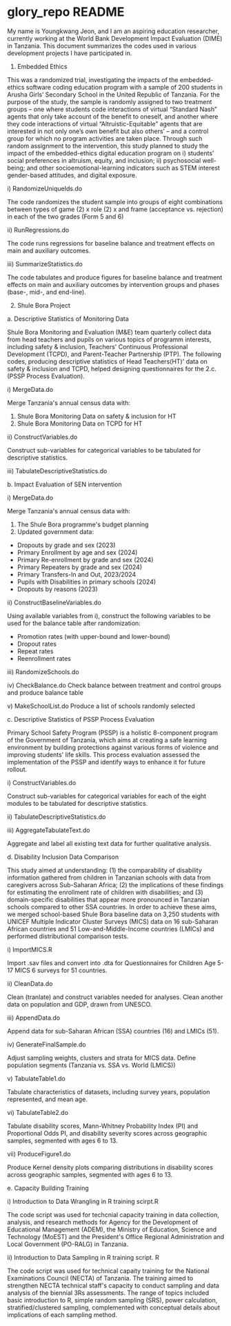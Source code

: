 # glory_repo README
My name is Youngkwang Jeon, and I am an aspiring education researcher, currently working at the World Bank Development Impact Evaluation (DIME) in Tanzania.
This document summarizes the codes used in various development projects I have participated in.

1. Embedded Ethics 

This was a randomized trial, investigating the impacts of the embedded-ethics software coding education program with a sample of 200 students in Arusha Girls’ Secondary School in the United Republic of Tanzania. For the purpose of the study, the sample is randomly assigned to two treatment groups – one where students code interactions of virtual “Standard Nash” agents that only take account of the benefit to oneself, and another where they code interactions of virtual “Altruistic-Equitable” agents that are interested in not only one’s own benefit but also others’ – and a control group for which no program activities are taken place. Through such random assignment to the intervention, this study planned to study the impact of the embedded-ethics digital education program on i) students’ social preferences in altruism, equity, and inclusion; ii) psychosocial well-being; and other socioemotional-learning indicators such as STEM interest gender-based attitudes, and digital exposure.

i) RandomizeUniqueIds.do

The code randomizes the student sample into groups of eight combinations  between types of game (2) x role (2) x and frame (acceptance vs. rejection) in each of the two grades (Form 5 and 6)

ii) RunRegressions.do

The code runs regressions for baseline balance and treatment effects on main and auxiliary outcomes.

iii) SummarizeStatistics.do

The code tabulates and produce figures for baseline balance and treatment effects on main and auxiliary outcomes by intervention groups and phases (base-, mid-, and end-line).

2. Shule Bora Project

a. Descriptive Statistics of Monitoring Data

Shule Bora Monitoring and Evaluation (M&E) team quarterly collect data from head teachers and pupils on various topics of programm interests, including safety & inclusion, Teachers' Continuous Professional Development (TCPD), and Parent-Teacher Partnership (PTP). The following codes, producing descriptive statistics of Head Teachers(HT)' data on safety & inclusion and TCPD, helped designing questionnaires for the 2.c. (PSSP Process Evaluation).

i) MergeData.do

Merge Tanzania's annual census data with:
1) Shule Bora Monitoring Data on safety & inclusion for HT
2) Shule Bora Monitoring Data on TCPD for HT

ii) ConstructVariables.do

Construct sub-variables for categorical variables to be tabulated for descriptive statistics.

iii) TabulateDescriptiveStatistics.do

b. Impact Evaluation of SEN intervention

i) MergeData.do

Merge Tanzania's annual census data with: 
1) The Shule Bora programme's budget planning
2) Updated government data:
- Dropouts by grade and sex (2023)
- Primary Enrollment by age and sex (2024)
- Primary Re-enrollment by grade and sex (2024)
- Primary Repeaters by grade and sex (2024)
- Primary Transfers-In and Out, 2023/2024
- Pupils with Disabilities in primary schools (2024)
- Dropouts by reasons (2023)

ii) ConstructBaselineVariables.do

Using available variables from i), construct the following variables to be used for the balance table after randomization:
- Promotion rates (with upper-bound and lower-bound)
- Dropout rates
- Repeat rates
- Reenrollment rates

iii) RandomizeSchools.do

iv) CheckBalance.do
Check balance between treatment and control groups and produce balance table

v) MakeSchoolList.do
Produce a list of schools randomly selected
	

c. Descriptive Statistics of PSSP Process Evaluation

Primary School Safety Program (PSSP) is a holistic 8-component program of the Government of Tanzania, which aims at creating a safe learning environment by building protections against various forms of violence and improving students' life skills. This process evaluation assessed the implementation of the PSSP and identify ways to enhance it for future rollout.

i) ConstructVariables.do

Construct sub-variables for categorical variables for each of the eight modules to   be tabulated for descriptive statistics.
  
ii) TabulateDescriptiveStatistics.do

iii) AggregateTabulateText.do

Aggregate and label all existing text data for further qualitative analysis.


d. Disability Inclusion Data Comparison

This study aimed at understanding: (1) the comparability of disability information gathered from children in Tanzanian schools with data from caregivers across Sub-Saharan Africa; (2) the implications of these findings for estimating the enrollment rate of children with disabilities; and (3) domain-specific disabilities that appear more pronounced in Tanzanian schools compared to other SSA countries. In order to achieve these aims, we merged school-based Shule Bora baseline data on 3,250 students with UNICEF Multiple Indicator Cluster Surveys (MICS) data on 16 sub-Saharan African countries and 51 Low-and-Middle-Income countries (LMICs) and performed distributional comparison tests.

i) ImportMICS.R

Import .sav files and convert into .dta for Questionnaires for Children Age 5-17 MICS 6 surveys for 51 countries.

ii) CleanData.do

Clean (tranlate) and construct variables needed for analyses. Clean another data on population and GDP, drawn from UNESCO.

iii) AppendData.do

Append data for sub-Saharan African (SSA) countries (16) and LMICs (51).

iv) GenerateFinalSample.do

Adjust sampling weights, clusters and strata for MICS data. Define population segments (Tanzania vs. SSA vs. World (LMICS))

v) TabulateTable1.do

Tabulate characteristics of datasets, including survey years, population represented, and mean age.

vi) TabulateTable2.do

Tabulate disability scores, Mann-Whitney Probability Index (PI) and Proportional Odds PI, and disability severity scores across geographic samples, segmented with ages 6 to 13.

vii) ProduceFigure1.do

Produce Kernel density plots comparing distributions in disability scores across geographic samples, segmented with ages 6 to 13.

e. Capacity Building Training

i) Introduction to Data Wrangling in R training scirpt.R

The code script was used for techcnial capacity training in data collection, analysis, and research methods for Agency for the Development of Educational     Management (ADEM), the Ministry of Education, Science and Technology (MoEST) and the President's Office Regional Administration and Local Government (PO-RALG) in Tanzania. 

ii) Introduction to Data Sampling in R training script. R

The code script was used for technical capaity training for the National Examinations Council (NECTA) of Tanzania. The training aimed to strengthen NECTA technical staff's capacity to conduct sampling and data analysis of the biennial 3Rs assessments. The range of topics included basic introduction to R, simple random sampling (SRS), power calculation, stratified/clustered sampling, complemented with conceptual details about implications of each sampling method. 
